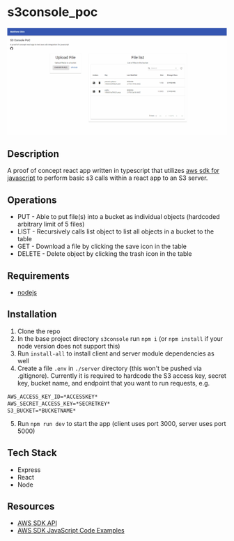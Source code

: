 # s3console_poc

![readme_screenshot](./client/public/readme_demo.gif)

## Description

A proof of concept react app written in typescript that utilizes [aws sdk for javascript](https://docs.aws.amazon.com/sdk-for-javascript/index.html) to perform basic s3 calls within a react app to an S3 server.

## Operations

- PUT - Able to put file(s) into a bucket as individual objects (hardcoded arbitrary limit of 5 files)
- LIST - Recursively calls list object to list all objects in a bucket to the table
- GET - Download a file by clicking the save icon in the table
- DELETE - Delete object by clicking the trash icon in the table

## Requirements

- [nodejs](https://nodejs.org/en/download/package-manager/#debian-and-ubuntu-based-linux-distributions-enterprise-linux-fedora-and-snap-packages)

## Installation

1. Clone the repo
2. In the base project directory `s3console` run `npm i` (or `npm install` if your node version does not support this)
3. Run `install-all` to install client and server module dependencies as well
4. Create a file `.env` in `./server` directory (this won't be pushed via .gitignore). Currently it is required to hardcode the S3 access key, secret key, bucket name, and endpoint that you want to run requests, e.g.

```
AWS_ACCESS_KEY_ID=*ACCESSKEY*
AWS_SECRET_ACCESS_KEY=*SECRETKEY*
S3_BUCKET=*BUCKETNAME*
```

5. Run `npm run dev` to start the app (client uses port 3000, server uses port 5000)

## Tech Stack

- Express
- React
- Node

## Resources

- [AWS SDK API](https://docs.aws.amazon.com/AWSJavaScriptSDK/latest/AWS/S3.html)
- [AWS SDK JavaScript Code Examples](https://docs.aws.amazon.com/sdk-for-javascript/v2/developer-guide/sdk-code-samples.html)
